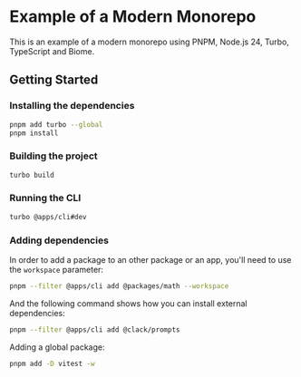 # Example of a Modern Monorepo

This is an example of a modern monorepo using PNPM, Node.js 24, Turbo, TypeScript and Biome.

## Getting Started

### Installing the dependencies

```bash
pnpm add turbo --global
pnpm install
```

### Building the project

```bash
turbo build
```

### Running the CLI

```bash
turbo @apps/cli#dev
```

### Adding dependencies

In order to add a package to an other package or an app, you'll need to use the `workspace` parameter:

```bash
pnpm --filter @apps/cli add @packages/math --workspace
```

And the following command shows how you can install external dependencies:

```bash
pnpm --filter @apps/cli add @clack/prompts
```

Adding a global package:

```bash
pnpm add -D vitest -w
```
